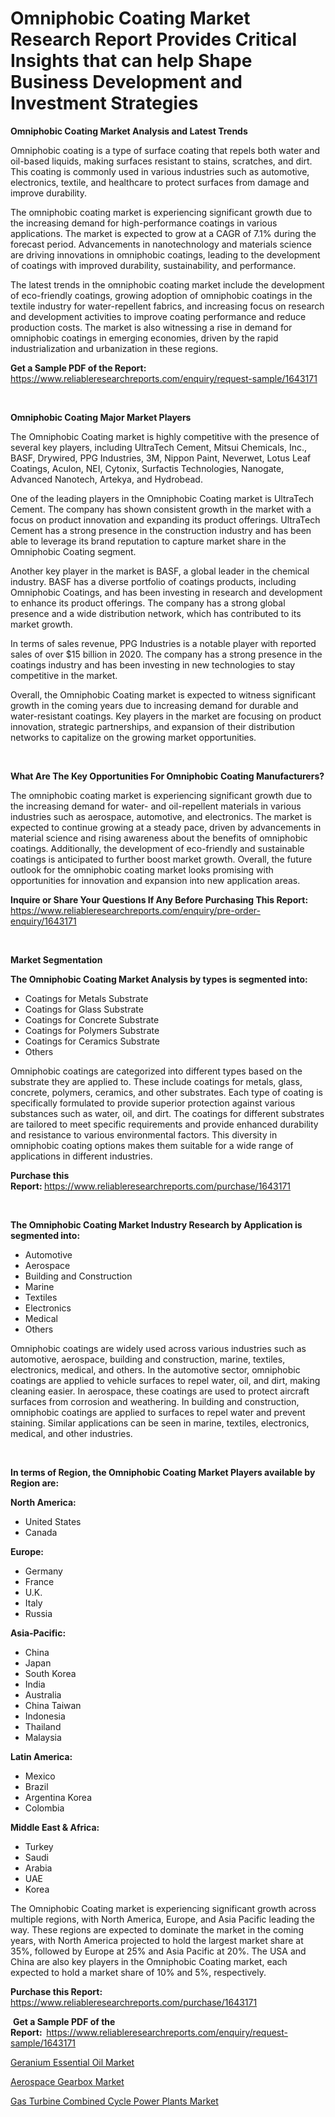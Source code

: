 <p><h1>Omniphobic Coating Market Research Report Provides Critical Insights that can help Shape Business Development and Investment Strategies</h1></p><p><strong>Omniphobic Coating Market Analysis and Latest Trends</strong></p>
<p><p>Omniphobic coating is a type of surface coating that repels both water and oil-based liquids, making surfaces resistant to stains, scratches, and dirt. This coating is commonly used in various industries such as automotive, electronics, textile, and healthcare to protect surfaces from damage and improve durability.</p><p>The omniphobic coating market is experiencing significant growth due to the increasing demand for high-performance coatings in various applications. The market is expected to grow at a CAGR of 7.1% during the forecast period. Advancements in nanotechnology and materials science are driving innovations in omniphobic coatings, leading to the development of coatings with improved durability, sustainability, and performance.</p><p>The latest trends in the omniphobic coating market include the development of eco-friendly coatings, growing adoption of omniphobic coatings in the textile industry for water-repellent fabrics, and increasing focus on research and development activities to improve coating performance and reduce production costs. The market is also witnessing a rise in demand for omniphobic coatings in emerging economies, driven by the rapid industrialization and urbanization in these regions.</p></p>
<p><strong>Get a Sample PDF of the Report:&nbsp;</strong> <a href="https://www.reliableresearchreports.com/enquiry/request-sample/1643171">https://www.reliableresearchreports.com/enquiry/request-sample/1643171</a></p>
<p>&nbsp;</p>
<p><strong>Omniphobic Coating Major Market Players</strong></p>
<p><p>The Omniphobic Coating market is highly competitive with the presence of several key players, including UltraTech Cement, Mitsui Chemicals, Inc., BASF, Drywired, PPG Industries, 3M, Nippon Paint, Neverwet, Lotus Leaf Coatings, Aculon, NEI, Cytonix, Surfactis Technologies, Nanogate, Advanced Nanotech, Artekya, and Hydrobead.</p><p>One of the leading players in the Omniphobic Coating market is UltraTech Cement. The company has shown consistent growth in the market with a focus on product innovation and expanding its product offerings. UltraTech Cement has a strong presence in the construction industry and has been able to leverage its brand reputation to capture market share in the Omniphobic Coating segment.</p><p>Another key player in the market is BASF, a global leader in the chemical industry. BASF has a diverse portfolio of coatings products, including Omniphobic Coatings, and has been investing in research and development to enhance its product offerings. The company has a strong global presence and a wide distribution network, which has contributed to its market growth.</p><p>In terms of sales revenue, PPG Industries is a notable player with reported sales of over $15 billion in 2020. The company has a strong presence in the coatings industry and has been investing in new technologies to stay competitive in the market.</p><p>Overall, the Omniphobic Coating market is expected to witness significant growth in the coming years due to increasing demand for durable and water-resistant coatings. Key players in the market are focusing on product innovation, strategic partnerships, and expansion of their distribution networks to capitalize on the growing market opportunities.</p></p>
<p>&nbsp;</p>
<p><strong>What Are The Key Opportunities For Omniphobic Coating Manufacturers?</strong></p>
<p><p>The omniphobic coating market is experiencing significant growth due to the increasing demand for water- and oil-repellent materials in various industries such as aerospace, automotive, and electronics. The market is expected to continue growing at a steady pace, driven by advancements in material science and rising awareness about the benefits of omniphobic coatings. Additionally, the development of eco-friendly and sustainable coatings is anticipated to further boost market growth. Overall, the future outlook for the omniphobic coating market looks promising with opportunities for innovation and expansion into new application areas.</p></p>
<p><strong>Inquire or Share Your Questions If Any Before Purchasing This Report:</strong> <a href="https://www.reliableresearchreports.com/enquiry/pre-order-enquiry/1643171">https://www.reliableresearchreports.com/enquiry/pre-order-enquiry/1643171</a></p>
<p>&nbsp;</p>
<p><strong>Market Segmentation</strong></p>
<p><strong>The Omniphobic Coating Market Analysis by types is segmented into:</strong></p>
<p><ul><li>Coatings for Metals Substrate</li><li>Coatings for Glass Substrate</li><li>Coatings for Concrete Substrate</li><li>Coatings for Polymers Substrate</li><li>Coatings for Ceramics Substrate</li><li>Others</li></ul></p>
<p><p>Omniphobic coatings are categorized into different types based on the substrate they are applied to. These include coatings for metals, glass, concrete, polymers, ceramics, and other substrates. Each type of coating is specifically formulated to provide superior protection against various substances such as water, oil, and dirt. The coatings for different substrates are tailored to meet specific requirements and provide enhanced durability and resistance to various environmental factors. This diversity in omniphobic coating options makes them suitable for a wide range of applications in different industries.</p></p>
<p><strong>Purchase this Report:&nbsp;</strong><a href="https://www.reliableresearchreports.com/purchase/1643171">https://www.reliableresearchreports.com/purchase/1643171</a></p>
<p>&nbsp;</p>
<p><strong>The Omniphobic Coating Market Industry Research by Application is segmented into:</strong></p>
<p><ul><li>Automotive</li><li>Aerospace</li><li>Building and Construction</li><li>Marine</li><li>Textiles</li><li>Electronics</li><li>Medical</li><li>Others</li></ul></p>
<p><p>Omniphobic coatings are widely used across various industries such as automotive, aerospace, building and construction, marine, textiles, electronics, medical, and others. In the automotive sector, omniphobic coatings are applied to vehicle surfaces to repel water, oil, and dirt, making cleaning easier. In aerospace, these coatings are used to protect aircraft surfaces from corrosion and weathering. In building and construction, omniphobic coatings are applied to surfaces to repel water and prevent staining. Similar applications can be seen in marine, textiles, electronics, medical, and other industries.</p></p>
<p>&nbsp;</p>
<p><strong>In terms of Region, the Omniphobic Coating Market Players available by Region are:</strong></p>
<p>
    <p> <strong> North America: </strong>
        <ul>
            <li>United States</li>
            <li>Canada</li>
        </ul>
        </p> 
    <p> <strong> Europe: </strong>
        <ul>
            <li>Germany</li>
            <li>France</li>
            <li>U.K.</li>
            <li>Italy</li>
            <li>Russia</li>
        </ul>
        </p> 
    <p> <strong> Asia-Pacific: </strong>
        <ul>
            <li>China</li>
            <li>Japan</li>
            <li>South Korea</li>
            <li>India</li>
            <li>Australia</li>
            <li>China Taiwan</li>
            <li>Indonesia</li>
            <li>Thailand</li>
            <li>Malaysia</li>
        </ul>
        </p> 
    <p> <strong> Latin America: </strong>
        <ul>
            <li>Mexico</li>
            <li>Brazil</li>
            <li>Argentina Korea</li>
            <li>Colombia</li>
        </ul>
        </p> 
    <p> <strong> Middle East & Africa: </strong>
        <ul>
            <li>Turkey</li>
            <li>Saudi</li>
            <li>Arabia</li>
            <li>UAE</li>
            <li>Korea</li>
        </ul>
    </p>
    </p>
<p><p>The Omniphobic Coating market is experiencing significant growth across multiple regions, with North America, Europe, and Asia Pacific leading the way. These regions are expected to dominate the market in the coming years, with North America projected to hold the largest market share at 35%, followed by Europe at 25% and Asia Pacific at 20%. The USA and China are also key players in the Omniphobic Coating market, each expected to hold a market share of 10% and 5%, respectively.</p></p>
<p><strong>Purchase this Report: </strong><a href="https://www.reliableresearchreports.com/purchase/1643171">https://www.reliableresearchreports.com/purchase/1643171</a></p>
<p>&nbsp;<strong>Get a Sample PDF of the Report:&nbsp;&nbsp;</strong><a href="https://www.reliableresearchreports.com/enquiry/request-sample/1643171">https://www.reliableresearchreports.com/enquiry/request-sample/1643171</a></p>
<p><strong></strong></p>
<p><p><a href="https://github.com/Sherrillcrooksxa8i18ucf2m/Market-Research-Report-List-1/blob/main/geranium-essential-oil-market.md">Geranium Essential Oil Market</a></p><p><a href="https://lydian-appliance-61d.notion.site/Aerospace-Gearbox-Market-Research-Report-Reveals-The-Latest-Trends-And-Opportunities-of-this-Market--f3cbdd5ee64143ad8f0747d4d12c7510">Aerospace Gearbox Market</a></p><p><a href="https://summer-dogwood-3e9.notion.site/Insights-into-Gas-Turbine-Combined-Cycle-Power-Plants-Market-Size-Analysing-Market-Share-Trends-a-c26a56b5e56247d2b150e5d9375ffa0c">Gas Turbine Combined Cycle Power Plants Market</a></p></p>